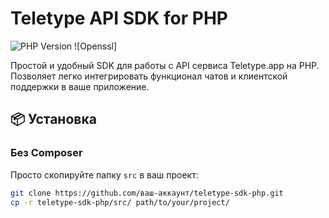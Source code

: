 # Teletype API SDK for PHP

![PHP Version](https://img.shields.io/badge/PHP-7.4%2B-blue.svg)
![Openssl]

Простой и удобный SDK для работы с API сервиса Teletype.app на PHP. Позволяет легко интегрировать функционал чатов и клиентской поддержки в ваше приложение.

## 📦 Установка

### Без Composer
Просто скопируйте папку `src` в ваш проект:
```bash
git clone https://github.com/ваш-аккаунт/teletype-sdk-php.git
cp -r teletype-sdk-php/src/ path/to/your/project/
